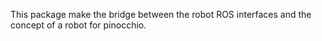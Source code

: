 This package make the bridge between the robot ROS interfaces and the concept of a robot for pinocchio.